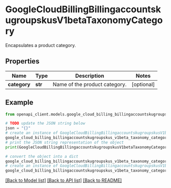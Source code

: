 # GoogleCloudBillingBillingaccountskugroupskusV1betaTaxonomyCategory

Encapsulates a product category.

## Properties

Name | Type | Description | Notes
------------ | ------------- | ------------- | -------------
**category** | **str** | Name of the product category. | [optional] 

## Example

```python
from openapi_client.models.google_cloud_billing_billingaccountskugroupskus_v1beta_taxonomy_category import GoogleCloudBillingBillingaccountskugroupskusV1betaTaxonomyCategory

# TODO update the JSON string below
json = "{}"
# create an instance of GoogleCloudBillingBillingaccountskugroupskusV1betaTaxonomyCategory from a JSON string
google_cloud_billing_billingaccountskugroupskus_v1beta_taxonomy_category_instance = GoogleCloudBillingBillingaccountskugroupskusV1betaTaxonomyCategory.from_json(json)
# print the JSON string representation of the object
print(GoogleCloudBillingBillingaccountskugroupskusV1betaTaxonomyCategory.to_json())

# convert the object into a dict
google_cloud_billing_billingaccountskugroupskus_v1beta_taxonomy_category_dict = google_cloud_billing_billingaccountskugroupskus_v1beta_taxonomy_category_instance.to_dict()
# create an instance of GoogleCloudBillingBillingaccountskugroupskusV1betaTaxonomyCategory from a dict
google_cloud_billing_billingaccountskugroupskus_v1beta_taxonomy_category_from_dict = GoogleCloudBillingBillingaccountskugroupskusV1betaTaxonomyCategory.from_dict(google_cloud_billing_billingaccountskugroupskus_v1beta_taxonomy_category_dict)
```
[[Back to Model list]](../README.md#documentation-for-models) [[Back to API list]](../README.md#documentation-for-api-endpoints) [[Back to README]](../README.md)


